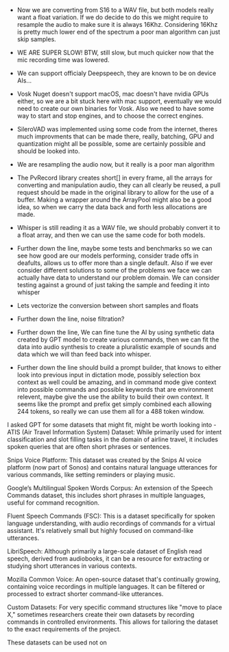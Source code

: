 - Now we are converting from S16 to a WAV file, but both models really want a float variation. If we do decide to do
  this we might require to resample the audio to make sure it is always 16Khz. Considering 16Khz is pretty much lower
  end of the spectrum a poor man algorithm can just skip samples.

- WE ARE SUPER SLOW! BTW, still slow, but much quicker now that the mic recording time was lowered.

- We can support officialy Deepspeech, they are known to be on device AIs...
- Vosk Nuget doesn't support macOS, mac doesn't have nvidia GPUs either, so we are a bit stuck here with mac support,
  eventually we would need to create our own binaries for Vosk.
  Also we need to have some way to start and stop engines, and to choose the correct engines.

- SileroVAD was implemented using some code from the internet, theres much improvments that can be made there, really,
  batching, GPU and quantization might all be possible, some are certainly possible and should be looked into.

- We are resampling the audio now, but it really is a poor man algorithm

- The PvRecord library creates short[] in every frame, all the arrays for converting and manipulation audio, they can
  all clearly be reused, a pull request should be made in the original library to allow for the use of a buffer. Making
  a wrapper around the ArrayPool<T> might also be a good idea, so when we carry the data back and forth less allocations
  are made.

- Whisper is still reading it as a WAV file, we should probably convert it to a float array, and then we can use the
  same code for both models.

- Further down the line, maybe some tests and benchmarks so we can see how good are our models performing, consider
  trade offs in deafults, allows us to offer more than a single default. Also if we ever consider different solutions to
  some of the problems we face we can actually have data to understand our problem domain. We can consider testing
  against a ground of just taking the sample and feeding it into whisper

- Lets vectorize the conversion between short samples and floats

- Further down the line, noise filtration?

- Further down the line, We can fine tune the AI by using synthetic data created by GPT model to create various
  commands, then we can fit the data into audio synthesis to create a pluralistic example of sounds and data which we
  will than feed back into whisper.

- Further down the line should build a prompt builder, that knows to either look into previous input in dictation mode,
  possibly selection box context as well could be amazing, and in command mode give context into possible commands and
  possible keywords that are environment relevent, maybe give the use the ability to build their own context. It seems
  like the prompt and prefix get simply combined each allowing 244 tokens, so really we can use them all for a 488 token
  window.

I asked GPT for some datasets that might fit, might be worth looking into - 
ATIS (Air Travel Information System) Dataset: While primarily used for intent classification and slot filling tasks in the domain of airline travel, it includes spoken queries that are often short phrases or sentences.

Snips Voice Platform: This dataset was created by the Snips AI voice platform (now part of Sonos) and contains natural language utterances for various commands, like setting reminders or playing music.

Google’s Multilingual Spoken Words Corpus: An extension of the Speech Commands dataset, this includes short phrases in multiple languages, useful for command recognition.

Fluent Speech Commands (FSC): This is a dataset specifically for spoken language understanding, with audio recordings of commands for a virtual assistant. It's relatively small but highly focused on command-like utterances.

LibriSpeech: Although primarily a large-scale dataset of English read speech, derived from audiobooks, it can be a resource for extracting or studying short utterances in various contexts.

Mozilla Common Voice: An open-source dataset that's continually growing, containing voice recordings in multiple languages. It can be filtered or processed to extract shorter command-like utterances.

Custom Datasets: For very specific command structures like "move to place X," sometimes researchers create their own datasets by recording commands in controlled environments. This allows for tailoring the dataset to the exact requirements of the project.

These datasets can be used not on